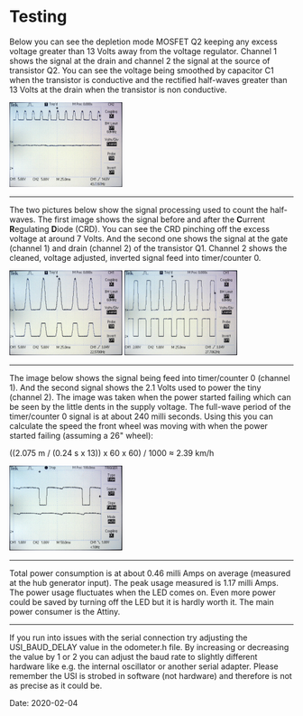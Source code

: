 # Testing

Below you can see the depletion mode MOSFET Q2 keeping any excess voltage greater than 13 Volts away from the voltage regulator. Channel 1 shows the signal at the drain and channel 2 the signal at the source of transistor Q2. You can see the voltage being smoothed by capacitor C1 when the transistor is conductive and the rectified half-waves greater than 13 Volts at the drain when the transistor is non conductive.

<img src="images/Q2-signal.jpeg" width="200">

---

The two pictures below show the signal processing used to count the half-waves. The first image shows the signal before and after the **C**urrent **R**egulating **D**iode (CRD). You can see the CRD pinching off the excess voltage at around 7 Volts. And the second one shows the signal at the gate (channel 1) and drain (channel 2) of the transistor Q1. Channel 2 shows the cleaned, voltage adjusted, inverted signal feed into timer/counter 0.

<img src="images/CDR-signal.jpeg" width="200">

<img src="images/Q1-signal.jpeg" width="200">

---

The image below shows the signal being feed into timer/counter 0 (channel 1). And the second signal shows the 2.1 Volts used to power the tiny (channel 2). The image was taken when the power started failing which can be seen by the little dents in the supply voltage. The full-wave period of the timer/counter 0 signal is at about 240 milli seconds. Using this you can calculate the speed the front wheel was moving with when the power started failing (assuming a 26" wheel):

((2.075 m / (0.24 s x 13)) x 60 x 60) / 1000 ≈ 2.39 km/h  

<img src="images/power-starts-failing.jpeg" width="200">

---

Total power consumption is at about 0.46 milli Amps on average (measured at the hub generator input). The peak usage measured is 1.17 milli Amps. The power usage fluctuates when the LED comes on. Even more power could be saved by turning off the LED but it is hardly worth it. The main power consumer is the Attiny.

---

If you run into issues with the serial connection try adjusting the USI_BAUD_DELAY value in the odometer.h file. By increasing or decreasing the value by 1 or 2 you can adjust the baud rate to slightly different hardware like e.g. the internal oscillator or another serial adapter. Please remember the USI is strobed in software (not hardware) and therefore is not as precise as it could be.

Date: 2020-02-04
